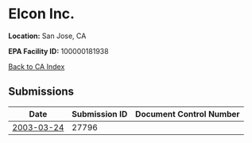 # Elcon Inc.

**Location:** San Jose, CA

**EPA Facility ID:** 100000181938

[Back to CA Index](../../index.md)

## Submissions

| Date | Submission ID | Document Control Number |
|------|--------------|-------------------------|
| [2003-03-24](submissions/27796.md) | 27796 |  |
